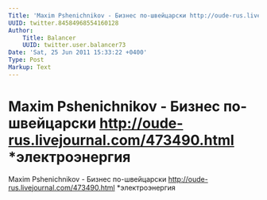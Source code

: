 ```yaml
---
Title: 'Maxim Pshenichnikov - Бизнес по-швейцарски http://oude-rus.livejournal.com/473490.html *электроэнергия'
UUID: twitter.84584968554160128
Author:
    Title: Balancer
    UUID: twitter.user.balancer73
Date: 'Sat, 25 Jun 2011 15:33:22 +0400'
Type: Post
Markup: Text
---
```


# Maxim Pshenichnikov - Бизнес по-швейцарски http://oude-rus.livejournal.com/473490.html *электроэнергия

Maxim Pshenichnikov - Бизнес по-швейцарски
http://oude-rus.livejournal.com/473490.html *электроэнергия